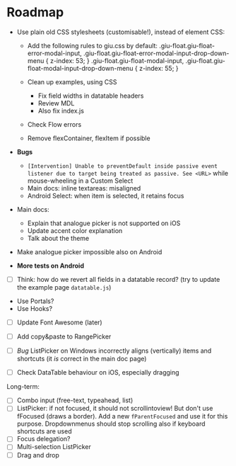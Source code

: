 # Roadmap

* Use plain old CSS stylesheets (customisable!), instead of element CSS:
    * Add the following rules to giu.css by default:
.giu-float.giu-float-error-modal-input,
.giu-float.giu-float-error-modal-input-drop-down-menu {
  z-index: 53;
}
.giu-float.giu-float-modal-input,
.giu-float.giu-float-modal-input-drop-down-menu {
  z-index: 55;
}

    * Clean up examples, using CSS
        * Fix field widths in datatable headers
        * Review MDL
        * Also fix index.js
    * Check Flow errors
    * Remove flexContainer, flexItem if possible

* **Bugs**
    * `[Intervention] Unable to preventDefault inside passive event listener due to target being treated as passive. See <URL>` while mouse-wheeling in a Custom Select
    * Main docs: inline textareas: misaligned
    * Android Select: when item is selected, it retains focus
* Main docs:
    * Explain that analogue picker is not supported on iOS
    * Update accent color explanation
    * Talk about the theme
* Make analogue picker impossible also on Android
* **More tests on Android**
* [ ] Think: how do we revert all fields in a datatable record? (try to update the example page `datatable.js`)
* Use Portals?
* Use Hooks?
* [ ] Update Font Awesome (later)

* [ ] Add copy&paste to RangePicker
* [ ] _Bug_ ListPicker on Windows incorrectly aligns (vertically) items and shortcuts (it _is_ correct in the main doc page)
* [ ] Check DataTable behaviour on iOS, especially dragging

Long-term:

* [ ] Combo input (free-text, typeahead, list)
* [ ] ListPicker: if not focused, it should not scrollintoview! But don't use fFocused (draws a border). Add a new `fParentFocused` and use it for this purpose. Dropdownmenus should stop scrolling also if keyboard shortcuts are used
* [ ] Focus delegation?
* [ ] Multi-selection ListPicker
* [ ] Drag and drop
